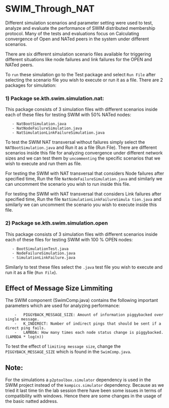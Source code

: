 # SWIM_Through_NAT

Different simulation scenarios and parameter setting were used to test, analyze and evaluate the performance of SWIM distributed 
membership protocol. Many of the tests and evaluations focus on Calculating convergence of Open and NATed peers in the system under
different scenarios.

There are six different simulation scenario files available for triggering different situations like node failures and link failures 
for the OPEN and NATed peers.

To `run` these simulation go to the Test package and select `Run File` after selecting the scenario file you wish to execute or run it as
a file.  There are 2 packages for simulation:

### 1)	Package  se.kth.swim.simulation.nat:   

This package consists of 3 simulation files with different scenarios inside each of these files for testing SWIM with 50% NATed nodes:
	
```
   - NatBootSimulation.java
   - NatNodeFailureSimulation.java
   - NatSimulationLinkFailureSimulation.java
```

To test the SWIM NAT transversal without failures simply select the `NATBootSimulation.java` and Run it as a file (Run File). There are 
different scenarios inside this file for analyzing convergence under different network sizes and we can test them by `uncommenting` the 
specific scenarios that we wish to execute and run them as file. 

For testing the SWIM with NAT transversal that considers Node failures after specified time, Run the file `NatNodeFailureSimulation.java`
and similarly we can uncomment the scenario you wish to run inside this file.

For testing the SWIM with NAT transversal that considers Link failures after specified time, Run the file `NatSimulationLinkFailureSimula
tion.java` and similarly we can uncomment the scenario you wish to execute inside this file.

### 2)	Package se.kth.swim.simulation.open

This package consists of 3 simulation files with different scenarios inside each of these files for testing SWIM with 100 % OPEN nodes:

```
   - BootSimulationTest.java
   - NodeFailureSimulation.java
   - SimulationLinkFailure.java
```

Similarly to test these files select the `.java` test file you wish to execute and run it as a file (`Run File`).

## Effect of Message Size Limmiting

The SWIM component (SwimComp.java) contains the following important parameters which are used for analyzing performance:

```
    -	PIGGYBACK_MESSAGE_SIZE: Amount of information piggybacked over single message.
    -	K_INDIRECT: Number of indirect pings that should be sent if a direct ping fails.
    -	LAMBDA: How many times each node status change is piggybacked. (LAMBDA * log(n))
```

To test the effect of `limiting message size`, change the `PIGGYBACK_MESSAGE_SIZE` which is found in the `SwimComp.java`.

## Note: 

For the simulations a `p2ptoolbox.simulator` dependency is used in the SWIM project instead of the `kompics.simulator` dependency. 
Because as we tried it last time tin the lab session there have been some issues in terms of compatibility with windows. Hence there
are some changes in the usage of the basic natted address.

